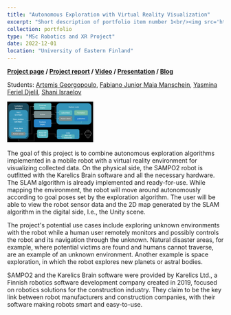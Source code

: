 ```yaml
---
title: "Autonomous Exploration with Virtual Reality Visualization"
excerpt: "Short description of portfolio item number 1<br/><img src='https://img.youtube.com/vi/dvud4rTNY1E/0.jpg'>"
collection: portfolio
type: "MSc Robotics and XR Project"
date: 2022-12-01
location: "University of Eastern Finland"
---
```


__[Project page](https://github.com/Fabulani/xplorer)&nbsp;/ [Project report](https://github.com/Fabulani/xplorer/blob/main/docs/XploreR_report.pdf)&nbsp;/ [Video](https://youtu.be/dvud4rTNY1E)&nbsp;/ [Presentation](https://github.com/Fabulani/xplorer/blob/main/docs/XploreR_presentation.pdf)&nbsp;/ [Blog](https://karelics.fi/xplorer-autonomous-exploration-with-virtual-reality-visualization/)__

 Students: [Artemis Georgopoulo](https://github.com/artemisge), [Fabiano Junior Maia Manschein](https://github.com/Fabulani), [Yasmina Feriel Djelil](https://github.com/YasminaDjelil), [Shani Israelov](https://github.com/shani1610)  

 <img src="/images/xplorer_scheme.png" alt="drawing" width="200"/>

The goal of this project is to combine autonomous exploration algorithms implemented in a mobile robot with a virtual reality environment for visualizing collected data. On the physical side, the SAMPO2 robot is outfitted with the Karelics Brain software and all the necessary hardware. The SLAM algorithm is already implemented and ready-for-use. While mapping the environment, the robot will move around autonomously according to goal poses set by the exploration algorithm. The user will be able to view the robot sensor data and the 2D map generated by the SLAM algorithm in the digital side, I.e., the Unity scene.

The project's potential use cases include exploring unknown environments with the robot while a human user remotely monitors and possibly controls the robot and its navigation through the unknown. Natural disaster areas, for example, where potential victims are found and humans cannot traverse, are an example of an unknown environment. Another example is space exploration, in which the robot explores new planets or astral bodies.

SAMPO2 and the Karelics Brain software were provided by Karelics Ltd., a Finnish robotics software development company created in 2019, focused on robotics solutions for the construction industry. They claim to be the key link between robot manufacturers and construction companies, with their software making robots smart and easy-to-use.
